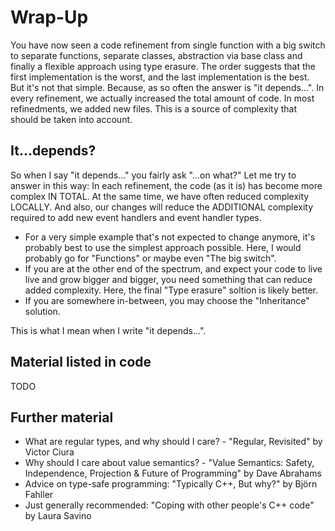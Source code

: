 # Wrap-Up
You have now seen a code refinement from single function with a big switch to separate functions, separate classes, abstraction via base class and finally a flexible approach using type erasure.
The order suggests that the first implementation is the worst, and the last implementation is the best. But it's not that simple. Because, as so often the answer is "it depends...".
In every refinement, we actually increased the total amount of code. In most refinedments, we added new files. This is a source of complexity that should be taken into account.
## It...depends?
So when I say "it depends..." you fairly ask "...on what?"
Let me try to answer in this way:
In each refinement, the code (as it is) has become more complex IN TOTAL. At the same time, we have often reduced complexity LOCALLY. And also, our changes will reduce the ADDITIONAL complexity required to add new event handlers and event handler types.
- For a very simple example that's not expected to change anymore, it's probably best to use the simplest approach possible. Here, I would probably go for "Functions" or maybe even "The big switch".
- If you are at the other end of the spectrum, and expect your code to live live and grow bigger and bigger, you need something that can reduce added complexity. Here, the final "Type erasure" soltion is likely better.
- If you are somewhere in-between, you may choose the "Inheritance" solution.

This is what I mean when I write "it depends...".

## Material listed in code
TODO

## Further material
- What are regular types, and why should I care? - "Regular, Revisited" by Victor Ciura
- Why should I care about value semantics? - "Value Semantics: Safety, Independence, Projection & Future of Programming" by Dave Abrahams
- Advice on type-safe programming: "Typically C++, But why?" by Björn Fahller
- Just generally recommended: "Coping with other people's C++ code" by Laura Savino
